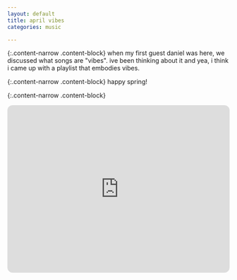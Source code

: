 ```yaml
---
layout: default
title: april vibes
categories: music

---
```


{:.content-narrow .content-block}
when my first guest daniel was here, we discussed what songs are "vibes". ive been thinking about it and yea, i think i came up with a playlist that embodies vibes.

{:.content-narrow .content-block}
happy spring!

{:.content-narrow .content-block}
<iframe style="border-radius:12px" src="https://open.spotify.com/embed/playlist/1BgTD1Zyo2dqR6IpjiRC3U?utm_source=generator&theme=0" width="100%" height="380" frameBorder="0" allowfullscreen="" allow="autoplay; clipboard-write; encrypted-media; fullscreen; picture-in-picture"></iframe>

